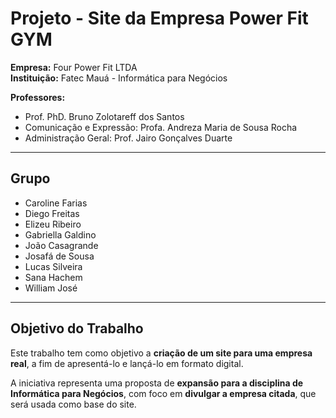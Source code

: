 # Projeto - Site da Empresa Power Fit GYM

**Empresa:** Four Power Fit LTDA  
**Instituição:** Fatec Mauá - Informática para Negócios  

**Professores:**  
- Prof. PhD. Bruno Zolotareff dos Santos  
- Comunicação e Expressão: Profa. Andreza Maria de Sousa Rocha  
- Administração Geral: Prof. Jairo Gonçalves Duarte  

---

## Grupo  

- Caroline Farias  
- Diego Freitas  
- Elizeu Ribeiro  
- Gabriella Galdino  
- João Casagrande  
- Josafá de Sousa  
- Lucas Silveira  
- Sana Hachem  
- William José  

---

## Objetivo do Trabalho  

Este trabalho tem como objetivo a **criação de um site para uma empresa real**, a fim de apresentá-lo e lançá-lo em formato digital.  

A iniciativa representa uma proposta de **expansão para a disciplina de Informática para Negócios**, com foco em **divulgar a empresa citada**, que será usada como base do site.  
